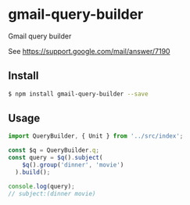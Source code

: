 # gmail-query-builder

Gmail query builder

See https://support.google.com/mail/answer/7190

## Install

```sh
$ npm install gmail-query-builder --save
```

## Usage

```ts
import QueryBuilder, { Unit } from '../src/index';

const $q = QueryBuilder.q;
const query = $q().subject(
    $q().group('dinner', 'movie')
  ).build();

console.log(query);
// subject:(dinner movie)
```
